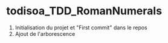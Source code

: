 # todisoa_TDD_RomanNumerals

1. Initialisation du projet et "First commit" dans le repos
2. Ajout de l'arborescence
